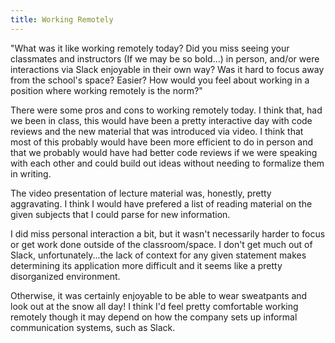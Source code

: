```yaml
---
title: Working Remotely
---
```


"What was it like working remotely today? Did you miss seeing your classmates and instructors (If we may be so bold...) in person, and/or were interactions via Slack enjoyable in their own way? Was it hard to focus away from the school's space? Easier? How would you feel about working in a position where working remotely is the norm?"

There were some pros and cons to working remotely today.  I think that, had we been in class, this would have
been a pretty interactive day with code reviews and the new material that was introduced via video.  I think
that most of this probably would have been more efficient to do in person and that we probably would have
had better code reviews if we were speaking with each other and could build out ideas without needing to 
formalize them in writing.

The video presentation of lecture material was, honestly, pretty aggravating.  I think I would have prefered 
a list of reading material on the given subjects that I could parse for new information.

I did miss personal interaction a bit, but it wasn't necessarily harder to focus or get work done outside of the 
classroom/space.  I don't get much out of Slack, unfortunately...the lack of context for any given statement makes
determining its application more difficult and it seems like a pretty disorganized environment.

Otherwise, it was certainly enjoyable to be able to wear sweatpants and look out at the snow all day!  I think I'd
feel pretty comfortable working remotely though it may depend on how the company sets up informal communication systems,
such as Slack.